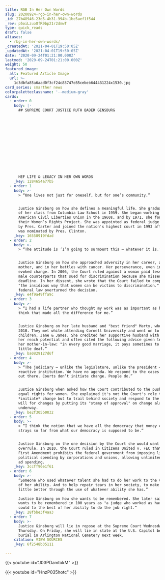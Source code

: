 ```yaml
---
title: RGB In Her Own Words
slug: 20200924-rgb-in-her-own-words
_id: 27b48946-23d5-4b31-994b-1be5aef1f544
_rev: p5oiLzuoOfR9bp21r2dmwT
type: quick_reads
draft: false
aliases:
  - rbg-in-her-own-words/
_createdAt: '2021-04-01T19:50:05Z'
_updatedAt: '2021-04-01T19:50:05Z'
date: '2020-09-24T01:21:00.000Z'
lastmod: '2020-09-24T01:21:00.000Z'
weight: 50
featured_image:
  alt: Featured Article Image
  url: >-
    1c3dbfa85a6aad0f3cf24c83747e85cebeb644431224x1530.jpg
card_series: smarther news
colorpaletteclassname: '--medium-gray'
cards:
  - order: 0
    body: |-
      ## SUPREME COURT JUSTICE RUTH BADER GINSBURG





        
        
        
        
        
        
        


      HEF LIFE & LEGACY IN HER OWN WORDS
    _key: 1284654a77b5
  - order: 1
    body: >-
      > “One lives not just for oneself, but for one’s community.”


      Justice Ginsburg on how she defines a meaningful life. She graduated top
      of her class from Columbia Law School in 1959. She began working with the
      American Civil Liberties Union in the 1960s, and by 1971, she founded
      their Women’s Rights Project. She was appointed as federal judge in 1980
      by Pres. Carter and joined the nation's highest court in 1993 after she
      was nominated by Pres. Clinton.
    _key: 16550919fdad
  - order: 2
    body: >-
      > “The attitude is ‘I’m going to surmount this – whatever it is.’”


      Justice Ginsburg on how she approached adversity in her career, as a
      mother, and in her battles with cancer. Her perseverance, even in defeat,
      evoked change. In 2006, the Court ruled against a woman paid less than her
      male counterparts that sued for discrimination because she missed a
      deadline. In her dissent, she wrote that the Court failed to comprehend
      "the insidious way that women can be victims to discrimination." A 2009
      federal law overturned the decision.
    _key: e4f9a49ffa9c
  - order: 3
    body: >-
      > “I had a life partner who thought my work was as important as his, and I
      think that made all the difference for me.”


      Justice Ginsburg on her late husband and "best friend" Marty, who died in
      2010. They met while attending Cornell University and went on to have two
      children, Jane & James. She credited her supportive husband with helping
      her reach potential and often cited the following advice given to her by
      her mother-in-law: "in every good marriage, it pays sometimes to be a
      little deaf.”
    _key: ba0829127d6f
  - order: 4
    body: >-
      > “The judiciary – unlike the legislature, unlike the president – is a
      reactive institution. We have no agenda. We respond to the cases that are
      out there. Courts don’t initiate change. People do.”


      Justice Ginsburg when asked how the Court contributed to the push for
      equal rights for women. She explained it's not the Court's role to
      *initiate* change but to trail behind society and respond to the people's
      will for changes by putting its "stamp of approval" on change already
      underway.
    _key: be2f305b0032
  - order: 5
    body: >-
      > “I think the notion that we have all the democracy that money can buy
      strays so far from what our democracy is supposed to be.”


      Justice Ginsburg on the one decision by the Court she would want to
      overrule. In 2010, the Court ruled in Citizens United v. FEC that the
      First Amendment prohibits the federal government from imposing limits on
      political spending by corporations and unions, allowing unlimited campaign
      ad spending.
    _key: 3ccff96e1f61
  - order: 6
    body: >-
      “Someone who used whatever talent she had to do her work to the very best
      of her ability. And to help repair tears in her society, to make things a
      little better through the use of whatever ability she has.”  
        
      Justice Ginsburg on how she wants to be remembered. She later said she
      wants to be remembered in 100 years as "a judge who worked as hard as she
      could to the best of her ability to do the job right.”
    _key: 28fbbe3f4aa3
  - order: 7
    body: >-
      Justice Ginsburg will lie in repose at the Supreme Court Wednesday and
      Thursday. On Friday, she will lie in state at the U.S. Capitol before her
      burial in Arlington National Cemetery next week.
    citation: VIEW SOURCES
    _key: 6f2548b35111

---
```

{{< youtube id="J03PDamtokM" >}}

{{< youtube id="HnzP035hotc" >}}